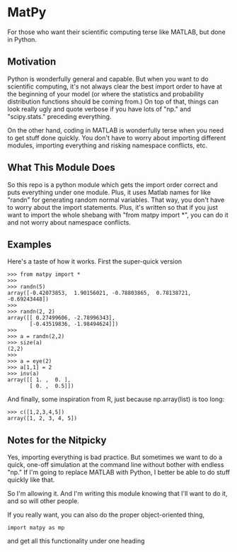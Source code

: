 MatPy
======

For those who want their scientific computing terse like MATLAB, but done in Python.

## Motivation
Python is wonderfully general and capable. But when you want to do scientific computing, it's not always clear the best import order to have at the beginning of your model (or where the statistics and probability distribution functions should be coming from.) On top of that, things can look really ugly and quote verbose if you have lots of "np." and "scipy.stats." preceding everything.

On the other hand, coding in MATLAB is wonderfully terse when you need to get stuff done quickly. You don't have to worry about importing different modules, importing everything and risking namespace conflicts, etc. 

## What This Module Does

So this repo is a python module which gets the import order correct and puts everything under one module. Plus, it uses Matlab names for like "randn" for generating random normal variables. That way, you don't have to worry about the import statements. Plus, it's written so that if you just want to import the whole shebang with "from matpy import \*", you can do it and not worry about namespace conflicts.

## Examples

Here's a taste of how it works. First the super-quick version

    >>> from matpy import *
    >>>
    >>> randn(5)
    array([-0.42073853,  1.90156021, -0.78803865,  0.78138721, -0.69243448])
    >>>
    >>> randn(2, 2)
    array([[ 0.27499606, -2.78996343],
           [-0.43519836, -1.98494624]])
    >>>
    >>> a = randn(2,2)
    >>> size(a)
    (2,2)
    >>>
    >>> a = eye(2)
    >>> a[1,1] = 2
    >>> inv(a)
    array([[ 1. ,  0. ],
           [ 0. ,  0.5]])


And finally, some inspiration from R, just because np.array(list) is too long:
    
    >>> c([1,2,3,4,5])
    array([1, 2, 3, 4, 5])
    


## Notes for the Nitpicky

Yes, importing everything is bad practice. But sometimes we want to do a quick, one-off simulation at the command line without bother with endless "np." If I'm going to replace MATLAB with Python, I better be able to do stuff quickly like that.

So I'm allowing it. And I'm writing this module knowing that I'll want to do it, and so will other people. 

If you really want, you can also do the proper object-oriented thing,

    import matpy as mp

and get all this functionality under one heading



